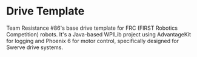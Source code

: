 # Drive Template

Team Resistance #86's base drive template for FRC (FIRST Robotics Competition) robots. It's a Java-based WPILib project using AdvantageKit for logging and Phoenix 6 for motor control, specifically designed for Swerve drive systems.
